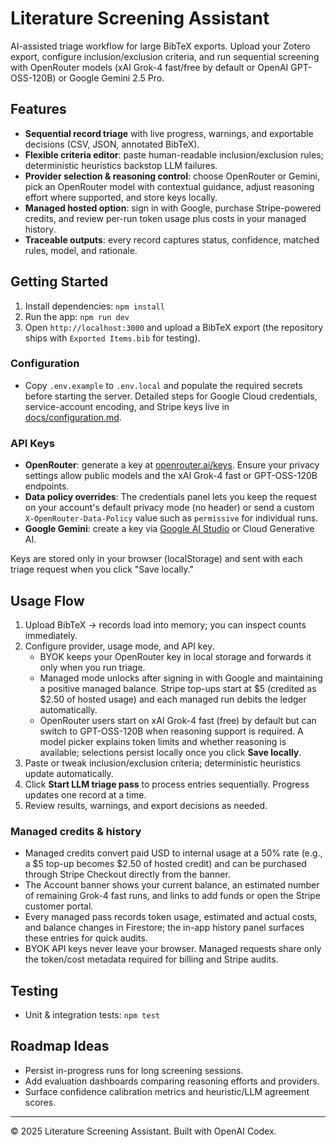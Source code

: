 # Literature Screening Assistant

AI-assisted triage workflow for large BibTeX exports. Upload your Zotero export, configure inclusion/exclusion criteria, and run sequential screening with OpenRouter models (xAI Grok-4 fast/free by default or OpenAI GPT-OSS-120B) or Google Gemini 2.5 Pro.

## Features
- **Sequential record triage** with live progress, warnings, and exportable decisions (CSV, JSON, annotated BibTeX).
- **Flexible criteria editor**: paste human-readable inclusion/exclusion rules; deterministic heuristics backstop LLM failures.
- **Provider selection & reasoning control**: choose OpenRouter or Gemini, pick an OpenRouter model with contextual guidance, adjust reasoning effort where supported, and store keys locally.
- **Managed hosted option**: sign in with Google, purchase Stripe-powered credits, and review per-run token usage plus costs in your managed history.
- **Traceable outputs**: every record captures status, confidence, matched rules, model, and rationale.

## Getting Started
1. Install dependencies: `npm install`
2. Run the app: `npm run dev`
3. Open `http://localhost:3000` and upload a BibTeX export (the repository ships with `Exported Items.bib` for testing).

### Configuration
- Copy `.env.example` to `.env.local` and populate the required secrets before starting the server. Detailed steps for Google
  Cloud credentials, service-account encoding, and Stripe keys live in [docs/configuration.md](docs/configuration.md).

### API Keys
- **OpenRouter**: generate a key at [openrouter.ai/keys](https://openrouter.ai/keys). Ensure your privacy settings allow public models and the xAI Grok-4 fast or GPT-OSS-120B endpoints.
- **Data policy overrides**: The credentials panel lets you keep the request on your account's default privacy mode (no header) or send a custom `X-OpenRouter-Data-Policy` value such as `permissive` for individual runs.
- **Google Gemini**: create a key via [Google AI Studio](https://aistudio.google.com/app/apikey) or Cloud Generative AI.

Keys are stored only in your browser (localStorage) and sent with each triage request when you click "Save locally."

## Usage Flow
1. Upload BibTeX → records load into memory; you can inspect counts immediately.
2. Configure provider, usage mode, and API key.
   - BYOK keeps your OpenRouter key in local storage and forwards it only when you run triage.
   - Managed mode unlocks after signing in with Google and maintaining a positive managed balance. Stripe top-ups start at $5 (credited as $2.50 of hosted usage) and each managed run debits the ledger automatically.
   - OpenRouter users start on xAI Grok-4 fast (free) by default but can switch to GPT-OSS-120B when reasoning support is required. A model picker explains token limits and whether reasoning is available; selections persist locally once you click **Save locally**.
3. Paste or tweak inclusion/exclusion criteria; deterministic heuristics update automatically.
4. Click **Start LLM triage pass** to process entries sequentially. Progress updates one record at a time.
5. Review results, warnings, and export decisions as needed.

### Managed credits & history

- Managed credits convert paid USD to internal usage at a 50% rate (e.g., a $5 top-up becomes $2.50 of hosted credit) and can be purchased through Stripe Checkout directly from the banner.
- The Account banner shows your current balance, an estimated number of remaining Grok-4 fast runs, and links to add funds or open the Stripe customer portal.
- Every managed pass records token usage, estimated and actual costs, and balance changes in Firestore; the in-app history panel surfaces these entries for quick audits.
- BYOK API keys never leave your browser. Managed requests share only the token/cost metadata required for billing and Stripe audits.

## Testing
- Unit & integration tests: `npm test`

## Roadmap Ideas
- Persist in-progress runs for long screening sessions.
- Add evaluation dashboards comparing reasoning efforts and providers.
- Surface confidence calibration metrics and heuristic/LLM agreement scores.

---

© 2025 Literature Screening Assistant. Built with OpenAI Codex.
